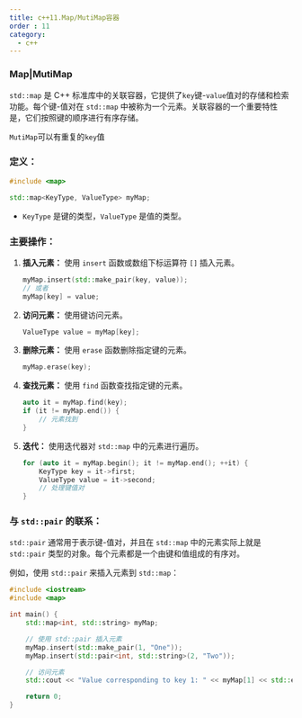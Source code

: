 ```yaml
---
title: c++11.Map/MutiMap容器
order : 11
category:
  - c++
---
```


### Map|MutiMap

<ChatMessage avatar="../../../assets/emoji/bqb (2).png" :avatarWidth="40" alignLeft>

`std::map` 是 C++ 标准库中的关联容器，它提供了`key`键-`value`值对的存储和检索功能。每个键-值对在 `std::map` 中被称为一个元素。关联容器的一个重要特性是，它们按照键的顺序进行有序存储。

`MutiMap`可以有重复的`key`值

</ChatMessage>


### 定义：

```cpp
#include <map>

std::map<KeyType, ValueType> myMap;
```

- `KeyType` 是键的类型，`ValueType` 是值的类型。

### 主要操作：

1. **插入元素：** 使用 `insert` 函数或数组下标运算符 `[]` 插入元素。

    ```cpp
    myMap.insert(std::make_pair(key, value));
    // 或者
    myMap[key] = value;
    ```

2. **访问元素：** 使用键访问元素。

    ```cpp
    ValueType value = myMap[key];
    ```

3. **删除元素：** 使用 `erase` 函数删除指定键的元素。

    ```cpp
    myMap.erase(key);
    ```

4. **查找元素：** 使用 `find` 函数查找指定键的元素。

    ```cpp
    auto it = myMap.find(key);
    if (it != myMap.end()) {
        // 元素找到
    }
    ```

5. **迭代：** 使用迭代器对 `std::map` 中的元素进行遍历。

    ```cpp
    for (auto it = myMap.begin(); it != myMap.end(); ++it) {
        KeyType key = it->first;
        ValueType value = it->second;
        // 处理键值对
    }
    ```

### 与 `std::pair` 的联系：

`std::pair` 通常用于表示键-值对，并且在 `std::map` 中的元素实际上就是 `std::pair` 类型的对象。每个元素都是一个由键和值组成的有序对。


<ChatMessage avatar="../../../assets/emoji/bqb (2).png" :avatarWidth="40" alignLeft>

例如，使用 `std::pair` 来插入元素到 `std::map`：

</ChatMessage>

```cpp
#include <iostream>
#include <map>

int main() {
    std::map<int, std::string> myMap;

    // 使用 std::pair 插入元素
    myMap.insert(std::make_pair(1, "One"));
    myMap.insert(std::pair<int, std::string>(2, "Two"));

    // 访问元素
    std::cout << "Value corresponding to key 1: " << myMap[1] << std::endl;

    return 0;
}
```
